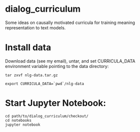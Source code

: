 # dialog_curriculum
Some ideas on causally motivated curricula for training meaning representation to text models.


# Install data

Download data (see my email), untar, and set CURRICULA_DATA environment 
variable pointing to the data directory:

```
tar zxvf nlg-data.tar.gz

export CURRICULA_DATA=`pwd`/nlg-data
```

# Start Jupyter Notebook:

```
cd path/to/dialog_curriculum/checkout/
cd notebooks
jupyter notebook
```

